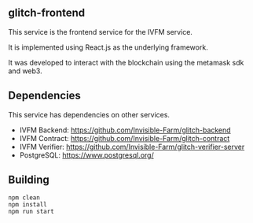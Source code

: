 ## glitch-frontend
This service is the frontend service for the IVFM service.

It is implemented using React.js as the underlying framework.

It was developed to interact with the blockchain using the metamask sdk and web3.


Dependencies
------------
This service has dependencies on other services.
- IVFM Backend: https://github.com/Invisible-Farm/glitch-backend
- IVFM Contract: https://github.com/Invisible-Farm/glitch-contract
- IVFM Verifier: https://github.com/Invisible-Farm/glitch-verifier-server
- PostgreSQL: https://www.postgresql.org/

Building
--------
	npm clean
	npm install
    npm run start

